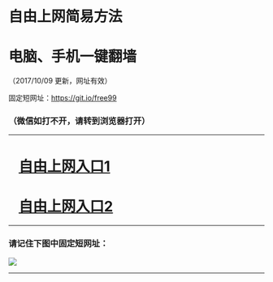 ﻿# 自由上网简易方法

# 电脑、手机一键翻墙

（2017/10/09 更新，网址有效）

固定短网址：https://git.io/free99

### （微信如打不开，请转到浏览器打开）


***





# &nbsp;&nbsp; <a href="http://ft95932280.fwq-tz-1001.info/fwqtz01.html?t=100900130935 " target="_blank">自由上网入口1</a>
# &nbsp;&nbsp; <a href="http://ft181124.fwq-tz-1002.info/fwqtz02.html?t=100900112985 " target="_blank">自由上网入口2</a>
***

### 请记住下图中固定短网址：

<img src="https://s3-us-west-2.amazonaws.com/fwq-1001/yjfq-20170905okok.png" /> 


***

